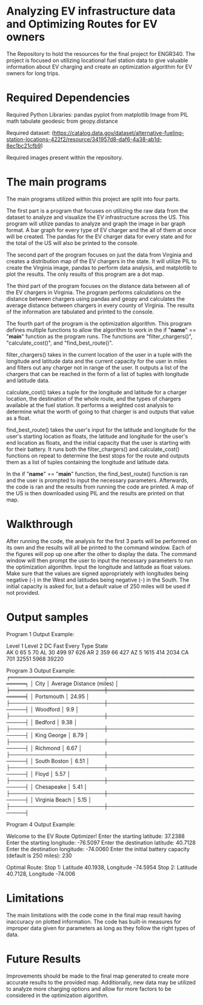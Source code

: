# Analyzing EV infrastructure data and Optimizing Routes for EV owners
The Repository to hold the resources for the final project for ENGR340. The project is focused on utilizing locational fuel station data to give valuable information about EV charging and create an optimization algorithm for EV owners for long trips.

# Required Dependencies
Required Python Libraries:
pandas
pyplot from matplotlib
Image from PIL
math
tabulate
geodesic from geopy.distance

Required dataset: (https://catalog.data.gov/dataset/alternative-fueling-station-locations-422f2/resource/341957d8-daf6-4a38-ab1d-8ec1bc21cfb9)

Required images present within the repository.

# The main programs
The main programs utilized within this project are split into four parts. 

The first part is a program  that focuses on utilizing the raw data from the dataset to analyze and visualize the EV infrastructure across the US. This program will utilize pandas to analyze and graph the image in bar graph format. A bar graph for every type of EV charger and the all of them at once will be created. The pandas for the EV charger data for every state and for the total of the US will also be printed to the console.

The second part of the program focuses on just the data from Virginia and creates a distribution map of the EV chargers in the state. It will utilize PIL to create the Virginia image, pandas to perform data analysis, and matplotlib to plot the results. The only results of this program are a dot map.

The third part of the program focuses on the distance data between all of the EV chargers in Virginia. The program performs calculations on the distance between chargers using pandas and geopy and calculates the average distance between chargers in every county of Virginia. The results of the information are tabulated and printed to the console.

The fourth part of the program is the optimization algorithm. This program defines multiple functions to allow the algorithm to work in the if "__name__" == "__main__" function as the program runs. The functions are "filter_chargers()", "calculate_cost()", and "find_best_route()". 

filter_chargers() takes in the current location of the user in a tuple with the longitude and latitude data and the current capacity for the user in miles and filters out any charger not in range of the user. It outputs a list of the chargers that can be reached in the form of a list of tuples with longitude and latitude data.

calculate_cost() takes a tuple for the longitude and latitude for a charger location, the destination of the whole route, and the types of chargers available at the fuel station. It performs a weighted cost analysis to determine what the worth of going to that charger is and outputs that value as a float.

find_best_route() takes the user's input for the latitude and longitude for the user's starting location as floats, the latitude and longitude for the user's end location as floats, and the initial capacity that the user is starting with for their battery. It runs both the filter_chargers() and calculate_cost() functions on repeat to determine the best stops for the route and outputs them as a list of tuples containing the longitude and latitude data.

In the if "__name__" == "__main__" function, the find_best_route() function is ran and the user is prompted to input the necessary parameters. Afterwards, the code is ran and the results from running the code are printed. A map of the US is then downloaded using PIL and the results are printed on that map.

# Walkthrough
After running the code, the analysis for the first 3 parts will be performed on its own and the results will all be printed to the command window. Each of the figures will pop up one after the other to display the data. The command window will then prompt the user to input the necessary parameters to run the optimization algorithm. Input the longitude and latitude as float values. Make sure that the values are signed appropriately with longitudes being negative (-) in the West and latitudes being negative (-) in the South. The initial capacity is asked for, but a default value of 250 miles will be used if not provided.

# Output samples
Program 1 Output Example:

 Level 1  Level 2  DC Fast  Every Type
State                                       
AK           0       65        5          70
AL          30      499       97         626
AR           2      359       66         427
AZ           5     1615      414        2034
CA         701    32551     5968       39220

Program 3 Output Example:
╒═════════════════════════╤════════════════════════════╕
│ City                    │   Average Distance (miles) │
╞═════════════════════════╪════════════════════════════╡
│ Portsmouth              │                      24.95 │
├─────────────────────────┼────────────────────────────┤
│ Woodford                │                       9.9  │
├─────────────────────────┼────────────────────────────┤
│ Bedford                 │                       9.38 │
├─────────────────────────┼────────────────────────────┤
│ King George             │                       8.79 │
├─────────────────────────┼────────────────────────────┤
│ Richmond                │                       6.67 │
├─────────────────────────┼────────────────────────────┤
│ South Boston            │                       6.51 │
├─────────────────────────┼────────────────────────────┤
│ Floyd                   │                       5.57 │
├─────────────────────────┼────────────────────────────┤
│ Chesapeake              │                       5.41 │
├─────────────────────────┼────────────────────────────┤
│ Virginia Beach          │                       5.15 │
├─────────────────────────┼────────────────────────────┤

Program 4 Output Example:

Welcome to the EV Route Optimizer!
Enter the starting latitude: 37.2388
Enter the starting longitude: -76.5097
Enter the destination latitude: 40.7128
Enter the destination longitude: -74.0060
Enter the initial battery capacity (default is 250 miles): 230

Optimal Route:
Stop 1: Latitude 40.1938, Longitude -74.5954
Stop 2: Latitude 40.7128, Longitude -74.006


# Limitations
The main limitations with the code come in the final map result having inaccuracy on plotted information. The code has built-in measures for improper data given for parameters as long as they follow the right types of data.

# Future Results
Improvements should be made to the final map generated to create more accurate results to the provided map. Additionally, new data may be utilized to analyze more charging options and allow for more factors to be considered in the optimization algorithm.
